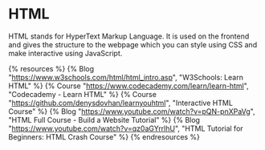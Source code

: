 # HTML

HTML stands for HyperText Markup Language. It is used on the frontend and gives the structure to the webpage which you can style using CSS and make interactive using JavaScript.

{% resources %}
  {% Blog "https://www.w3schools.com/html/html_intro.asp", "W3Schools: Learn HTML" %}
  {% Course "https://www.codecademy.com/learn/learn-html", "Codecademy - Learn HTML" %}
  {% Course "https://github.com/denysdovhan/learnyouhtml", "Interactive HTML Course" %}
  {% Blog "https://www.youtube.com/watch?v=pQN-pnXPaVg", "HTML Full Course - Build a Website Tutorial" %}
  {% Blog "https://www.youtube.com/watch?v=qz0aGYrrlhU", "HTML Tutorial for Beginners: HTML Crash Course" %}
{% endresources %}
